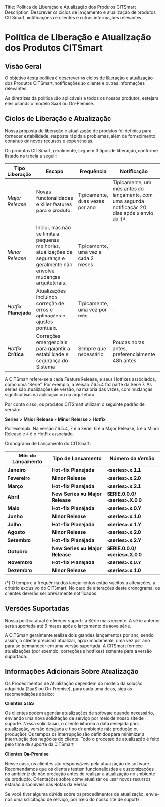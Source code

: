 Title: Política de Liberação e Atualização dos Produtos CITSmart
Description: Descrever os ciclos de lançamento e atualização de produtos CITSmart, notificações de clientes e outras informações relevantes.

# Política de Liberação e Atualização dos Produtos CITSmart

## Visão Geral
O objetivo desta política é descrever os ciclos de liberação e atualização dos
Produtos CITSmart, notificações ao cliente e outras informações relevantes.

As diretrizes da política são aplicáveis a todos os nossos produtos, estejam eles
usando o modelo SaaS ou On-Premise.

## Ciclos de Liberação e Atualização
Nossa proposta de liberação e atualização de produtos foi definida para fornecer
estabilidade, resposta rápida a problemas, além de fornecimento contínuo de novos
recursos e experiências.

Os produtos CITSmart, geralmente, seguem 3 tipos de liberação, conforme listado
na tabela a seguir:

| Tipo Liberação     | Escopo                                                                                                                         | Frequência                                                                            | Notificação                                                                                         |                                                |
|------------------|-------------------------------------------------------------------------------------------------------------------------------|--------------------------------------------------------------------------------------|------------------------------------------------------------------------------------------------------|------------------------------------------------|
| *Major Release*  | Novas funcionalidades e killer features para o produto.                                                          | Tipicamente, duas vezes por ano                                                               | Tipicamente, um mês antes do lançamento, com uma segunda notificação 20 dias após o envio da 1ª. |                                                |
| *Minor Release*  | Inclui, mas não se limita a pequenas melhorias, atualizações de segurança e geralmente não envolve mudanças arquiteturais. | Tipicamente, uma vez a cada 2 meses                                                       |                                                                                                      |                                                |
| *Hotfix* **Planejada**                                                                                                                              | Atualizações incluindo correção de erros e aplicações e ajustes pontuais. | Tipicamente, uma vez por mês                                                                              | \-                                             |
|  *Hotfix* **Crítica**                                                                                                                         | Correções emergenciais para garantir a estabilidade e segurança do Sistema                                    | Sempre que necessário                                                                                   | Poucas horas antes, preferencialmente 48h antes |

A CITSmart refere-se a cada Feature Release, e seus Hotfixes associados, como
uma “Série”. Por exemplo, a Versão 7.6.5.4 faz parte da Série 7. As séries são
atualizações de versão, na maioria das vezes, com mudanças significativas na
aplicação ou na arquitetura.

Por conta disso, os produtos CITSmart utilizam o seguinte padrão de versão:

**Series \> Major Release \> Minor Release \> Hotfix**

Por exemplo: Na versão 7.6.5.4, 7 é a Série, 6 é a Major Release, 5 é a Minor
Release e 4 é o HotFix associado.

Cronograma de Lançamento do CITSmart:

| **Mês de Lançamento** | **Tipo de Lançamento**             | **Número da Versão**                |
|-----------------------|------------------------------------|-------------------------------------|
| **Janeiro**           | **Hot-fix Planejada**              | **\<series\>.x.1.1**                |
| **Fevereiro**         | **Minor Release**                  | **\<series\>.x.2.0**                |
| **Março**             | **Hot-fix Planejada**              | **\<series\>.x.2.1**                |
| **Abril**             | **New Series ou Major Release**    | **SERIE.0.0.0/ \<series\>.X.0.0**   |
| **Maio**              | **Hot-fix Planejada**              | **\<series\>.x.0.Y**                |
| **Junho**             | **Minor Release**                  | **\<series\>.x.1.0**                |
| **Julho**             | **Hot-fix Planejada**              | **\<series\>.x.1.Y**                |
| **Agosto**            | **Minor Release**                  | **\<series\>.x.2.0**                |
| **Setembro**          | **Hot-fix Planejada**              | **\<series\>.x.2.Y**                |
| **Outubro**           | **New Series ou Major Release**    | **SERIE.0.0.0/ \<series\>.X.0.0**   |
| **Novembro**          | **Hot-fix Planejada**              | **\<series\>.x.0.Y**                |
| **Dezembro**          | **Minor Release**                  | **\<series\>.x.1.0**                |

(\*) O tempo e a frequência dos lançamentos estão sujeitos a alterações, a critério
exclusivo do CITSmart. No caso de alterações deste cronograma, os clientes deverão
ser previamente notificados.

## Versões Suportadas

Nossa política atual é oferecer suporte a Série mais recente. A série anterior
será suportada até 6 meses após o lançamento da nova série.

A CITSmart geralmente realiza dois grandes lançamentos por ano, sendo assim, o
cliente precisará atualizar, aproximadamente, uma vez por ano para se permanecer
em uma versão suportada. A CITSmart fornece atualizações (por exemplo: correções e
hotfixes) somente para a versão suportada.

## Informações Adicionais Sobre Atualização


Os Procedimentos de Atualização dependem do modelo da solução adquirida
(SaaS ou On-Premise), para cada uma delas, siga as recomendações abaixo:

**Clientes SaaS**

Os clientes podem agendar atualizações de software quando necessário, enviando
uma nova solicitação de serviço por meio de nosso site de suporte. Nessa solicitação,
o cliente informa a data desejada para atualização, versão desejada e tipo de ambiente
não produção ou produção). Os tempos de interrupção são definidos para minimizar a
interrupção dos negócios do cliente. Todo o processo de atualização é feito pelo time 
de suporte da CITSmart

**Clientes On-Premise**

Nesse caso, os clientes são responsáveis pela atualização de software. Recomendamos
que os clientes testem funcionalidades e customizações no ambiente de não produção
antes de realizar a atualização no ambiente de produção. Orientações sobre como
atualizar ou usar novos recursos estarão disponíveis nas Notas da Versão.

Se você tiver alguma dúvida sobre os procedimentos de atualização, envie-nos
uma solicitação de serviço, por meio do nosso site de suporte.
